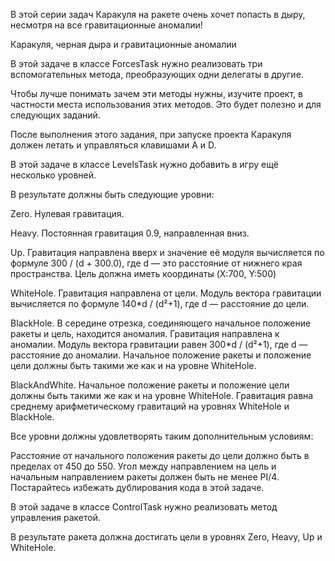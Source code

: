﻿В этой серии задач Каракуля на ракете очень хочет попасть в дыру, несмотря на все гравитационные аномалии!

Каракуля, черная дыра и гравитационные аномалии

В этой задаче в классе ForcesTask нужно реализовать три вспомогательных метода, преобразующих одни делегаты в другие.

Чтобы лучше понимать зачем эти методы нужны, изучите проект, в частности места использования этих методов. Это будет полезно и для следующих заданий.

После выполнения этого задания, при запуске проекта Каракуля должен летать и управляться клавишами A и D.



В этой задаче в классе LevelsTask нужно добавить в игру ещё несколько уровней.

В результате должны быть следующие уровни:

Zero. Нулевая гравитация.

Heavy. Постоянная гравитация 0.9, направленная вниз.

Up. Гравитация направлена вверх и значение её модуля вычисляется по формуле 300 / (d + 300.0), где d — это расстояние от нижнего края пространства. Цель должна иметь координаты (X:700, Y:500)

WhiteHole. Гравитация направлена от цели. Модуль вектора гравитации вычисляется по формуле 140*d / (d²+1), где d — расстояние до цели.

BlackHole. В середине отрезка, соединяющего начальное положение ракеты и цель, находится аномалия. Гравитация направлена к аномалии. Модуль вектора гравитации равен 300*d / (d²+1), где d — расстояние до аномалии. Начальное положение ракеты и положение цели должны быть такими же как и на уровне WhiteHole.

BlackAndWhite. Начальное положение ракеты и положение цели должны быть такими же как и на уровне WhiteHole. Гравитация равна среднему арифметическому гравитаций на уровнях WhiteHole и BlackHole.

Все уровни должны удовлетворять таким дополнительным условиям:

Расстояние от начального положения ракеты до цели должно быть в пределах от 450 до 550.
Угол между направлением на цель и начальным направлением ракеты должен быть не менее PI/4.
Постарайтесь избежать дублирования кода в этой задаче.




В этой задаче в классе ControlTask нужно реализовать метод управления ракетой.

В результате ракета должна достигать цели в уровнях Zero, Heavy, Up и WhiteHole.
